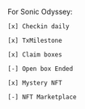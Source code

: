 For Sonic Odyssey:
	
 	[x] Checkin daily
 
	[x] TxMilestone 

 	[x] Claim boxes
  	
   	[-] Open box Ended
     
	[x] Mystery NFT

    [-] NFT Marketplace 
